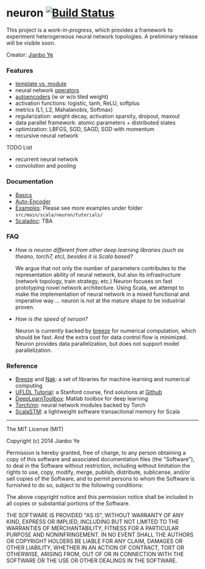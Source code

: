 
neuron [![Build Status](https://travis-ci.org/bobye/neuron.svg?branch=master)](https://travis-ci.org/bobye/neuron)
========

This project is a _work-in-progress_, which provides a framework to experiment heterogeneous neural network topologies. A preliminary release will be visible soon.

Creator: [Jianbo Ye](http://www.personal.psu.edu/jxy198)

### Features
 - [template vs. module](https://github.com/bobye/neuron/wiki/Basics#template-vs-module)
 - neural network [operators](https://github.com/bobye/neuron/wiki/Basics#operators)
 - [autoencoders](https://github.com/bobye/neuron/wiki/Auto-Encoder) (w or w/o tiled weight)
 - activation functions: logistic, tanh, ReLU, softplus
 - metrics (L1, L2, Mahalanobis, Softmax)
 - regularization: weight decay, activation sparsity, dropout, maxout
 - data parallel framework: atomic parameters + distributed states
 - optimization: LBFGS, SGD, SAGD, SGD with momentum
 - recursive neural network

TODO List
 - recurrent neural network
 - convolution and pooling
 
### Documentation
- [Basics](https://github.com/bobye/neuron/wiki/Basics)
- [Auto-Encoder](https://github.com/bobye/neuron/wiki/Auto-Encoder)
- [Examples](https://github.com/bobye/neuron/wiki/Examples): Please see more examples under folder `src/main/scala/neuron/tutorials/`
- [Scaladoc](https://colourbrain.com/api/neuron): TBA

### FAQ

- _How is neuron different from other deep learning libraries (such as theano, torch7, etc), besides it is Scala based?_

  We argue that not only the number of parameters contributes to the representation ability of neural network, but also its infrastructure (network topology, train strategy, etc.) Neuron focuses on fast prototyping novel network architecture. Using Scala, we attempt to make the implementation of neural network in a mixed functional and imperative way ... neuron is not at the mature shape to be industrial proven.

- _How is the speed of neruon?_

  Neuron is currently backed by [breeze](https://github.com/dlwh/breeze/) for numerical computation, which should be fast. And the extra cost for data control flow is minimized. Neuron provides data parallelization, but does not support model parallelization.

### Reference
* [Breeze](https://github.com/scalanlp/breeze/) and [Nak](https://github.com/scalanlp/nak): a set of libraries for machine learning and numerical computing
* [UFLDL Tutorial](http://ufldl.stanford.edu/wiki/index.php/UFLDL_Tutorial): a Stanford course, find solutions at [Github](https://github.com/search?q=UFLDL+Tutorial)
* [DeepLearnToolbox](https://github.com/rasmusbergpalm/DeepLearnToolbox): Matlab toolbox for deep learning
* [Torch/nn](https://github.com/torch/nn): neural network modules backed by Torch
* [ScalaSTM](http://nbronson.github.io/scala-stm/):  a lightweight software transactional memory for Scala 

----
The MIT License (MIT)

Copyright (c) 2014 Jianbo Ye

Permission is hereby granted, free of charge, to any person obtaining a copy
of this software and associated documentation files (the "Software"), to deal
in the Software without restriction, including without limitation the rights
to use, copy, modify, merge, publish, distribute, sublicense, and/or sell
copies of the Software, and to permit persons to whom the Software is
furnished to do so, subject to the following conditions:

The above copyright notice and this permission notice shall be included in
all copies or substantial portions of the Software.

THE SOFTWARE IS PROVIDED "AS IS", WITHOUT WARRANTY OF ANY KIND, EXPRESS OR
IMPLIED, INCLUDING BUT NOT LIMITED TO THE WARRANTIES OF MERCHANTABILITY,
FITNESS FOR A PARTICULAR PURPOSE AND NONINFRINGEMENT. IN NO EVENT SHALL THE
AUTHORS OR COPYRIGHT HOLDERS BE LIABLE FOR ANY CLAIM, DAMAGES OR OTHER
LIABILITY, WHETHER IN AN ACTION OF CONTRACT, TORT OR OTHERWISE, ARISING FROM,
OUT OF OR IN CONNECTION WITH THE SOFTWARE OR THE USE OR OTHER DEALINGS IN
THE SOFTWARE.
